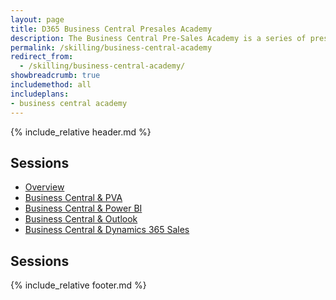 ```yaml
---
layout: page
title: D365 Business Central Presales Academy
description: The Business Central Pre-Sales Academy is a series of presentations combined with hands-on materials designed to upskill individuals who are responsible for preparing and delivering Business Central software demonstrations. Demos and the accompanying hands-on labs cover topics which integrate Business Central to Microsoft Outlook, Microsoft Excel, Microsoft Word, Mobile experience, Power Platform (PowerApps, Power Automate, Power BI and Power Virtual Agent) and Dynamics 365 Sales. All content contains the latest features based on the most recent (Spring 2022) release.
permalink: /skilling/business-central-academy
redirect_from:
  - /skilling/business-central-academy/
showbreadcrumb: true
includemethod: all
includeplans:
- business central academy
---
```


{% include_relative header.md %}

## Sessions
* [Overview](/PartnerResources/skilling/business-central-academy)
* [Business Central & PVA](/PartnerResources/skilling/business-central-academy-pva)
* [Business Central & Power BI](/PartnerResources/skilling/business-central-academy-powerbi)
* [Business Central & Outlook](/PartnerResources/skilling/business-central-academy-outlook)
* [Business Central & Dynamics 365 Sales](/PartnerResources/skilling/business-central-academy-d365)

## Sessions

{% include_relative footer.md %}
